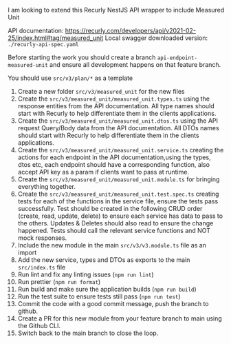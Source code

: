 I am looking to extend this Recurly NestJS API wrapper to include Measured Unit

API documentation: https://recurly.com/developers/api/v2021-02-25/index.html#tag/measured_unit
Local swagger downloaded version: `./recurly-api-spec.yaml`

Before starting the work you should create a branch `api-endpoint-measured-unit` and ensure all development happens on that feature branch.

You should use `src/v3/plan/*` as a template

1. Create a new folder `src/v3/measured_unit` for the new files
2. Create the `src/v3/measured_unit/measured_unit.types.ts` using the response entities from the API documentation. All type names should start with Recurly to help differentiate them in the clients applications. 
3. Create the `src/v3/measured_unit/measured_unit.dtos.ts` using the API request Query/Body data from the API documentation. All DTOs names should start with Recurly to help differentiate them in the clients applications. 
4. Create the `src/v3/measured_unit/measured_unit.service.ts` creating the actions for each endpoint in the API documentation,using the types, dtos etc, each endpoint should have a corresponding function, also accept API key as a param if clients want to pass at runtime. 
5. Create the `src/v3/measured_unit/measured_unit.module.ts` for bringing everything together.
6. Create the `src/v3/measured_unit/measured_unit.test.spec.ts` creating tests for each of the functions in the service file, ensure the tests pass successfully. Test should be created in the following CRUD order (create, read, update, delete) to ensure each service has data to pass to the others. Updates & Deletes should also read to ensure the change happened. Tests should call the relevant service functions and NOT mock responses. 
7. Include the new module in the main `src/v3/v3.module.ts` file as an import
8. Add the new service, types and DTOs as exports to the main `src/index.ts` file
9. Run lint and fix any linting issues (`npm run lint`)
10. Run prettier (`npm run format`)
11. Run build and make sure the application builds (`npm run build`)
12. Run the test suite to ensure tests still pass (`npm run test`)
13. Commit the code with a good commit message, push the branch to github.
14. Create a PR for this new module from your feature branch to main using the Github CLI.
15. Switch back to the main branch to close the loop.